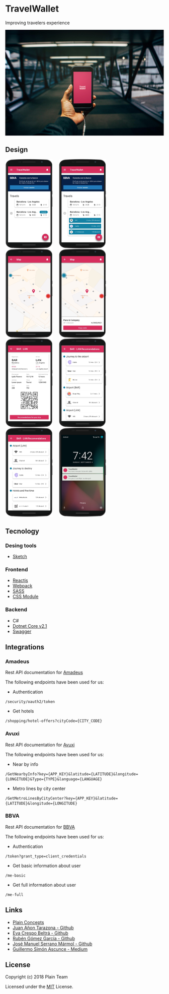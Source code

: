 # TravelWallet

Improving travelers experience

![](./images-readme/travelwallet.jpg)

## Design

<img src="./images-readme/travelwallet1.png"
     alt="Travel Wallet"
     style="width: 150px; margin-right: 20px; float:left" />

<img src="./images-readme/travelwallet2.png"
     alt="Travel Wallet"
     style="width: 150px; margin-right: 20px; float:left" />

<img src="./images-readme/travelwallet3.png"
     alt="Travel Wallet"
     style="width: 150px; margin-right: 20px; float:left" />

<img src="./images-readme/travelwallet3_2.png"
     alt="Travel Wallet"
     style="width: 150px; margin-right: 20px; float:left" />

<img src="./images-readme/travelwallet4.png"
     alt="Travel Wallet"
     style="width: 150px; margin-right: 20px; float:left" />

<img src="./images-readme/travelwallet5.png"
     alt="Travel Wallet"
     style="width: 150px; margin-right: 20px; float:left" />

<img src="./images-readme/travelwallet6.png"
     alt="Travel Wallet"
     style="width: 150px; margin-right: 20px; float:left" />

<img src="./images-readme/travelwallet7.png"
     alt="Travel Wallet"
     style="width: 150px; margin-right: 20px;" />

## Tecnology

### Desing tools
* [Sketch](https://www.sketchapp.com/)

### Frontend
* [Reactjs](https://reactjs.org/)
* [Webpack](https://webpack.js.org/)
* [SASS](https://sass-lang.com/)
* [CSS Module](https://github.com/css-modules/css-modules)

### Backend
* C#
* [Dotnet Core v2.1](https://www.microsoft.com/net/learn/dotnet/hello-world-tutorial)
* [Swagger]()

## Integrations
### Amadeus
Rest API documentation for [Amadeus](https://github.com/amadeus4dev/hackathon-starter)

The following endpoints have been used for us:
* Authentication
```
/security/oauth2/token
```
* Get hotels
```
/shopping/hotel-offers?cityCode={CITY_CODE}
```

### Avuxi
Rest API documentation for [Avuxi](https://data.avuxiapis.com/)

The following endpoints have been used for us:
* Near by info
```
/GetNearbyInfo?key={APP_KEY}&latitude={LATITUDE}&longitude={LONGITUDE}&Type={TYPE}&language={LANGUAGE}
```
* Metro lines by city center
```
/GetMetroLinesByCityCenter?key={APP_KEY}&latitude={LATITUDE}&longitude={LONGITUDE}
```

### BBVA
Rest API documentation for [BBVA](https://www.bbvaapimarket.com/)

The following endpoints have been used for us:
* Authentication
```
/token?grant_type=client_credentials
```
* Get basic information about user
```
/me-basic
```

* Get full information about user
```
/me-full
```

## Links
* [Plain Concepts](https://www.plainconcepts.com/)
* [Juan Añon Tarazona - Github](https://github.com/juananon)
* [Eva Crespo Beltrá - Github](https://github.com/evacrespob)
* [Rubén Gómez García - Github](https://github.com/Barrankus)
* [José Manuel Serrano Mármol - Github](https://github.com/Barrankus)
* [Guillermo Simón Ascunce - Medium](https://medium.com/zimonpicon)

## License

Copyright (c) 2018 Plain Team

Licensed under the [MIT](LICENSE) License.